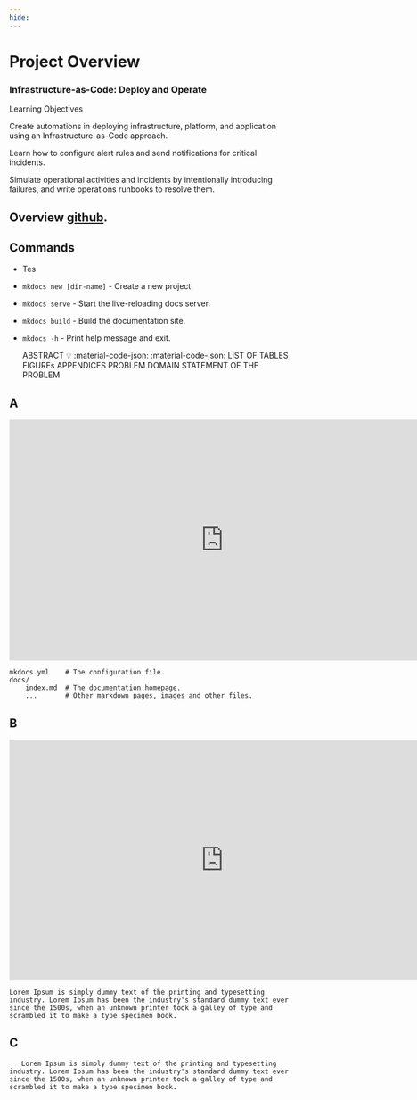 ```yaml
---
hide:
---
```

# Project Overview
### Infrastructure-as-Code: Deploy and Operate

Learning Objectives

Create automations in deploying infrastructure, platform, and application using an Infrastructure-as-Code approach.

Learn how to configure alert rules and send notifications for critical incidents.

Simulate operational activities and incidents by intentionally introducing failures, and write operations runbooks to resolve them.

## Overview [github](https://www.github.com).

## Commands


* Tes
* `mkdocs new [dir-name]` - Create a new project.
* `mkdocs serve` - Start the live-reloading docs server.
* `mkdocs build` - Build the documentation site.
* `mkdocs -h` - Print help message and exit.

    ABSTRACT :bulb: :material-code-json: :material-code-json:
    LIST OF TABLES
    FIGUREs
    APPENDICES
    PROBLEM DOMAIN
    STATEMENT OF THE PROBLEM

## A
<iframe width="768" height="432" src="https://miro.com/app/live-embed/uXjVLPfakoY=/?moveToViewport=559,-2270,3679,2647&embedId=702562507518" frameborder="0" scrolling="no" allow="fullscreen; clipboard-read; clipboard-write" allowfullscreen></iframe>

    mkdocs.yml    # The configuration file.
    docs/
        index.md  # The documentation homepage.
        ...       # Other markdown pages, images and other files.

## B
<iframe width="768" height="432" src="https://miro.com/app/live-embed/uXjVLNWJhdc=/?moveToViewport=4868,-4256,1890,1223&embedId=459987210693" frameborder="0" scrolling="no" allow="fullscreen; clipboard-read; clipboard-write" allowfullscreen></iframe>

    Lorem Ipsum is simply dummy text of the printing and typesetting industry. Lorem Ipsum has been the industry's standard dummy text ever since the 1500s, when an unknown printer took a galley of type and scrambled it to make a type specimen book.

## C

       Lorem Ipsum is simply dummy text of the printing and typesetting industry. Lorem Ipsum has been the industry's standard dummy text ever since the 1500s, when an unknown printer took a galley of type and scrambled it to make a type specimen book.

